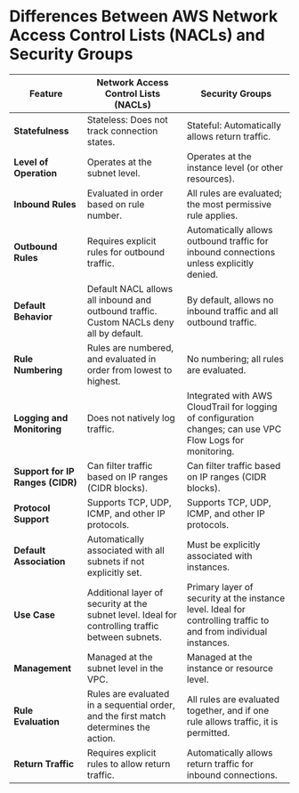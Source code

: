 # Differences Between AWS Network Access Control Lists (NACLs) and Security Groups

| Feature                          | Network Access Control Lists (NACLs)           | Security Groups                               |
|----------------------------------|------------------------------------------------|-----------------------------------------------|
| **Statefulness**                 | Stateless: Does not track connection states.   | Stateful: Automatically allows return traffic.|
| **Level of Operation**           | Operates at the subnet level.                  | Operates at the instance level (or other resources). |
| **Inbound Rules**                | Evaluated in order based on rule number.       | All rules are evaluated; the most permissive rule applies. |
| **Outbound Rules**               | Requires explicit rules for outbound traffic.  | Automatically allows outbound traffic for inbound connections unless explicitly denied. |
| **Default Behavior**             | Default NACL allows all inbound and outbound traffic. Custom NACLs deny all by default. | By default, allows no inbound traffic and all outbound traffic. |
| **Rule Numbering**               | Rules are numbered, and evaluated in order from lowest to highest. | No numbering; all rules are evaluated. |
| **Logging and Monitoring**       | Does not natively log traffic.                 | Integrated with AWS CloudTrail for logging of configuration changes; can use VPC Flow Logs for monitoring. |
| **Support for IP Ranges (CIDR)** | Can filter traffic based on IP ranges (CIDR blocks). | Can filter traffic based on IP ranges (CIDR blocks). |
| **Protocol Support**             | Supports TCP, UDP, ICMP, and other IP protocols. | Supports TCP, UDP, ICMP, and other IP protocols. |
| **Default Association**          | Automatically associated with all subnets if not explicitly set. | Must be explicitly associated with instances. |
| **Use Case**                     | Additional layer of security at the subnet level. Ideal for controlling traffic between subnets. | Primary layer of security at the instance level. Ideal for controlling traffic to and from individual instances. |
| **Management**                   | Managed at the subnet level in the VPC.        | Managed at the instance or resource level. |
| **Rule Evaluation**              | Rules are evaluated in a sequential order, and the first match determines the action. | All rules are evaluated together, and if one rule allows traffic, it is permitted. |
| **Return Traffic**               | Requires explicit rules to allow return traffic. | Automatically allows return traffic for inbound connections. |

